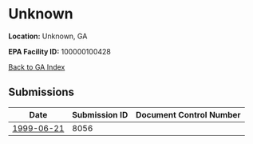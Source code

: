 # Unknown

**Location:** Unknown, GA

**EPA Facility ID:** 100000100428

[Back to GA Index](../../index.md)

## Submissions

| Date | Submission ID | Document Control Number |
|------|--------------|-------------------------|
| [1999-06-21](submissions/8056.md) | 8056 |  |

